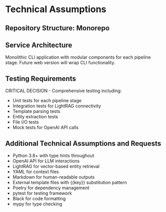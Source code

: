 # Technical Assumptions

## Repository Structure: Monorepo

## Service Architecture

Monolithic CLI application with modular components for each pipeline stage. Future web version will wrap CLI functionality.

## Testing Requirements

CRITICAL DECISION - Comprehensive testing including:

- Unit tests for each pipeline stage
- Integration tests for LightRAG connectivity
- Template parsing tests
- Entity extraction tests
- File I/O tests
- Mock tests for OpenAI API calls

## Additional Technical Assumptions and Requests

- Python 3.8+ with type hints throughout
- OpenAI API for LLM interactions
- LightRAG for vector-based entity retrieval
- YAML for context files
- Markdown for human-readable outputs
- External template files with {{key}} substitution pattern
- Poetry for dependency management
- pytest for testing framework
- Black for code formatting
- mypy for type checking
